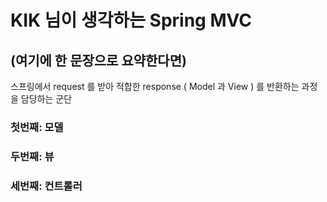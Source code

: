 # KIK 님이 생각하는 Spring MVC

## (여기에 한 문장으로 요약한다면)
스프링에서 request 를 받아 적합한 response ( Model 과 View ) 를 반환하는 과정을 담당하는 군단

### 첫번째: 모델

### 두번째: 뷰

### 세번째: 컨트롤러
